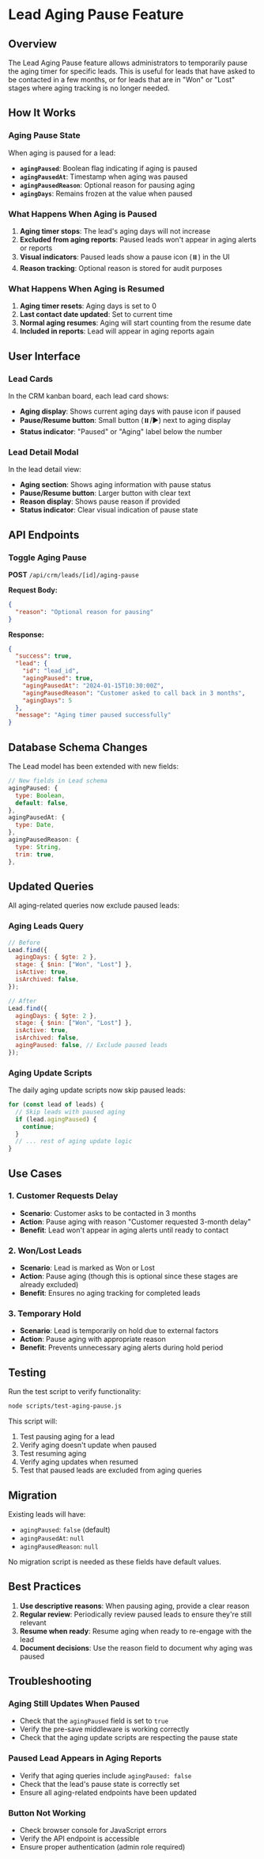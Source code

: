 # Lead Aging Pause Feature

## Overview

The Lead Aging Pause feature allows administrators to temporarily pause the aging timer for specific leads. This is useful for leads that have asked to be contacted in a few months, or for leads that are in "Won" or "Lost" stages where aging tracking is no longer needed.

## How It Works

### Aging Pause State

When aging is paused for a lead:

- **`agingPaused`**: Boolean flag indicating if aging is paused
- **`agingPausedAt`**: Timestamp when aging was paused
- **`agingPausedReason`**: Optional reason for pausing aging
- **`agingDays`**: Remains frozen at the value when paused

### What Happens When Aging is Paused

1. **Aging timer stops**: The lead's aging days will not increase
2. **Excluded from aging reports**: Paused leads won't appear in aging alerts or reports
3. **Visual indicators**: Paused leads show a pause icon (⏸️) in the UI
4. **Reason tracking**: Optional reason is stored for audit purposes

### What Happens When Aging is Resumed

1. **Aging timer resets**: Aging days is set to 0
2. **Last contact date updated**: Set to current time
3. **Normal aging resumes**: Aging will start counting from the resume date
4. **Included in reports**: Lead will appear in aging reports again

## User Interface

### Lead Cards

In the CRM kanban board, each lead card shows:

- **Aging display**: Shows current aging days with pause icon if paused
- **Pause/Resume button**: Small button (⏸️/▶️) next to aging display
- **Status indicator**: "Paused" or "Aging" label below the number

### Lead Detail Modal

In the lead detail view:

- **Aging section**: Shows aging information with pause status
- **Pause/Resume button**: Larger button with clear text
- **Reason display**: Shows pause reason if provided
- **Status indicator**: Clear visual indication of pause state

## API Endpoints

### Toggle Aging Pause

**POST** `/api/crm/leads/[id]/aging-pause`

**Request Body:**

```json
{
  "reason": "Optional reason for pausing"
}
```

**Response:**

```json
{
  "success": true,
  "lead": {
    "id": "lead_id",
    "agingPaused": true,
    "agingPausedAt": "2024-01-15T10:30:00Z",
    "agingPausedReason": "Customer asked to call back in 3 months",
    "agingDays": 5
  },
  "message": "Aging timer paused successfully"
}
```

## Database Schema Changes

The Lead model has been extended with new fields:

```javascript
// New fields in Lead schema
agingPaused: {
  type: Boolean,
  default: false,
},
agingPausedAt: {
  type: Date,
},
agingPausedReason: {
  type: String,
  trim: true,
},
```

## Updated Queries

All aging-related queries now exclude paused leads:

### Aging Leads Query

```javascript
// Before
Lead.find({
  agingDays: { $gte: 2 },
  stage: { $nin: ["Won", "Lost"] },
  isActive: true,
  isArchived: false,
});

// After
Lead.find({
  agingDays: { $gte: 2 },
  stage: { $nin: ["Won", "Lost"] },
  isActive: true,
  isArchived: false,
  agingPaused: false, // Exclude paused leads
});
```

### Aging Update Scripts

The daily aging update scripts now skip paused leads:

```javascript
for (const lead of leads) {
  // Skip leads with paused aging
  if (lead.agingPaused) {
    continue;
  }
  // ... rest of aging update logic
}
```

## Use Cases

### 1. Customer Requests Delay

- **Scenario**: Customer asks to be contacted in 3 months
- **Action**: Pause aging with reason "Customer requested 3-month delay"
- **Benefit**: Lead won't appear in aging alerts until ready to contact

### 2. Won/Lost Leads

- **Scenario**: Lead is marked as Won or Lost
- **Action**: Pause aging (though this is optional since these stages are already excluded)
- **Benefit**: Ensures no aging tracking for completed leads

### 3. Temporary Hold

- **Scenario**: Lead is temporarily on hold due to external factors
- **Action**: Pause aging with appropriate reason
- **Benefit**: Prevents unnecessary aging alerts during hold period

## Testing

Run the test script to verify functionality:

```bash
node scripts/test-aging-pause.js
```

This script will:

1. Test pausing aging for a lead
2. Verify aging doesn't update when paused
3. Test resuming aging
4. Verify aging updates when resumed
5. Test that paused leads are excluded from aging queries

## Migration

Existing leads will have:

- `agingPaused`: `false` (default)
- `agingPausedAt`: `null`
- `agingPausedReason`: `null`

No migration script is needed as these fields have default values.

## Best Practices

1. **Use descriptive reasons**: When pausing aging, provide a clear reason
2. **Regular review**: Periodically review paused leads to ensure they're still relevant
3. **Resume when ready**: Resume aging when ready to re-engage with the lead
4. **Document decisions**: Use the reason field to document why aging was paused

## Troubleshooting

### Aging Still Updates When Paused

- Check that the `agingPaused` field is set to `true`
- Verify the pre-save middleware is working correctly
- Check that the aging update scripts are respecting the pause state

### Paused Lead Appears in Aging Reports

- Verify that aging queries include `agingPaused: false`
- Check that the lead's pause state is correctly set
- Ensure all aging-related endpoints have been updated

### Button Not Working

- Check browser console for JavaScript errors
- Verify the API endpoint is accessible
- Ensure proper authentication (admin role required)
